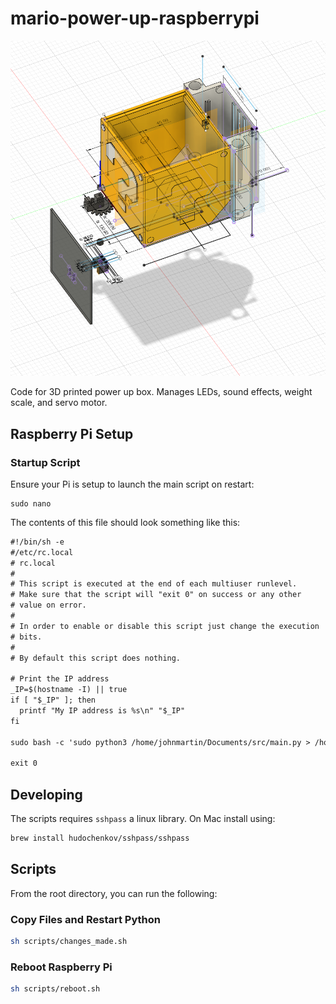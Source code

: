 # mario-power-up-raspberrypi

![mario design](mario-design.png)

Code for 3D printed power up box. Manages LEDs, sound effects, weight scale, and servo motor.

## Raspberry Pi Setup

### Startup Script

Ensure your Pi is setup to launch the main script on restart:

```
sudo nano
```

The contents of this file should look something like this:

```txt
#!/bin/sh -e
#/etc/rc.local
# rc.local
#
# This script is executed at the end of each multiuser runlevel.
# Make sure that the script will "exit 0" on success or any other
# value on error.
#
# In order to enable or disable this script just change the execution
# bits.
#
# By default this script does nothing.

# Print the IP address
_IP=$(hostname -I) || true
if [ "$_IP" ]; then
  printf "My IP address is %s\n" "$_IP"
fi

sudo bash -c 'sudo python3 /home/johnmartin/Documents/src/main.py > /home/johnmartin/Documents/mario.log 2>&1' &

exit 0
```

## Developing

The scripts requires `sshpass` a linux library. On Mac install using:

```bash
brew install hudochenkov/sshpass/sshpass
```

## Scripts

From the root directory, you can run the following:

### Copy Files and Restart Python

```bash
sh scripts/changes_made.sh
```

### Reboot Raspberry Pi

```bash
sh scripts/reboot.sh
```
